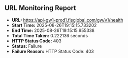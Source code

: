 ## URL Monitoring Report

- **URL:** https://api-gw1-prod1.fisglobal.com/gw/v1/health
- **Start Time:** 2025-08-26T19:15:15.733202
- **End Time:** 2025-08-26T19:15:15.955338
- **Total Time Taken:** 0.222136 seconds
- **HTTP Status Code:** 403
- **Status:** Failure
- **Failure Reason:** HTTP Status Code: 403
